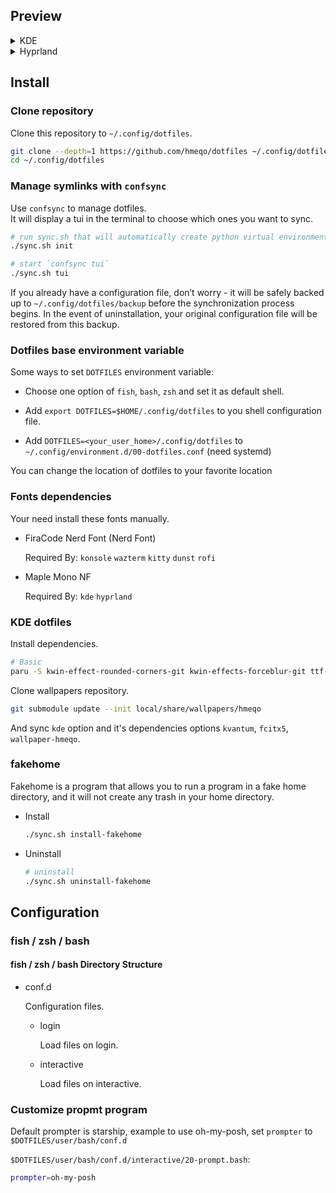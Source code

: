 ## Preview

<details>
<summary>KDE</summary>
<img src="https://github.com/user-attachments/assets/a0d861cc-9e99-4ea8-8a7a-28f30fa9d3ec" alt="kde-preview">
</details>

<details>
<summary>Hyprland</summary>
<img src="https://github.com/user-attachments/assets/c5ed14a4-237c-486a-888a-a48f8de4eee2" alt="hyprland_preview">
</details>

## Install

### Clone repository

Clone this repository to `~/.config/dotfiles`.

```bash
git clone --depth=1 https://github.com/hmeqo/dotfiles ~/.config/dotfiles
cd ~/.config/dotfiles
```

### Manage symlinks with `confsync`

Use `confsync` to manage dotfiles.  
It will display a tui in the terminal to choose which ones you want to sync.

```bash
# run sync.sh that will automatically create python virtual environment, you need run it every time after pull
./sync.sh init

# start `confsync tui`
./sync.sh tui
```

If you already have a configuration file, don’t worry - it will be safely backed up to `~/.config/dotfiles/backup` before the synchronization process begins.
In the event of uninstallation, your original configuration file will be restored from this backup.

### Dotfiles base environment variable

Some ways to set `DOTFILES` environment variable:

- Choose one option of `fish`, `bash`, `zsh` and set it as default shell.

- Add `export DOTFILES=$HOME/.config/dotfiles` to you shell configuration file.

- Add `DOTFILES=<your_user_home>/.config/dotfiles` to `~/.config/environment.d/00-dotfiles.conf` (need systemd)

You can change the location of dotfiles to your favorite location

### Fonts dependencies

Your need install these fonts manually.

- FiraCode Nerd Font (Nerd Font)

  Required By: `konsole` `wazterm` `kitty` `dunst` `rofi`

- Maple Mono NF

  Required By: `kde` `hyprland`

### KDE dotfiles

Install dependencies.

```bash
# Basic
paru -S kwin-effect-rounded-corners-git kwin-effects-forceblur-git ttf-maple
```

Clone wallpapers repository.

```bash
git submodule update --init local/share/wallpapers/hmeqo
```

And sync `kde` option and it's dependencies options `kvantum`, `fcitx5`, `wallpaper-hmeqo`.

### fakehome

Fakehome is a program that allows you to run a program in a fake home directory, and it will not create any trash in your home directory.

- Install

  ```bash
  ./sync.sh install-fakehome
  ```

- Uninstall

  ```bash
  # uninstall
  ./sync.sh uninstall-fakehome
  ```

## Configuration

### fish / zsh / bash

#### fish / zsh / bash Directory Structure

- conf.d

  Configuration files.

  - login

    Load files on login.

  - interactive

    Load files on interactive.

### Customize propmt program

Default prompter is starship, example to use oh-my-posh, set `prompter` to `$DOTFILES/user/bash/conf.d`

`$DOTFILES/user/bash/conf.d/interactive/20-prompt.bash`:

```bash
prompter=oh-my-posh
```
